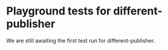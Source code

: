 # Playground tests for different-publisher
We are still awaiting the first test run for different-publisher.
